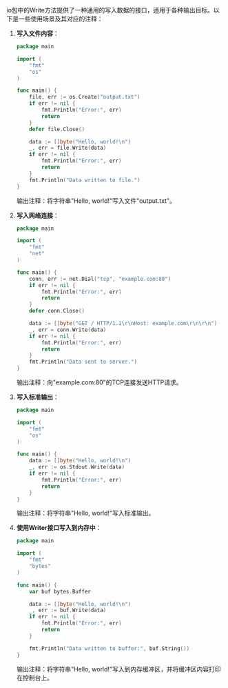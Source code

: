 io包中的Write方法提供了一种通用的写入数据的接口，适用于各种输出目标。以下是一些使用场景及其对应的注释：

1. **写入文件内容**：
   ```go
   package main

   import (
       "fmt"
       "os"
   )

   func main() {
       file, err := os.Create("output.txt")
       if err != nil {
           fmt.Println("Error:", err)
           return
       }
       defer file.Close()

       data := []byte("Hello, world!\n")
       _, err = file.Write(data)
       if err != nil {
           fmt.Println("Error:", err)
           return
       }
       fmt.Println("Data written to file.")
   }
   ```
   输出注释：将字符串"Hello, world!"写入文件"output.txt"。

2. **写入网络连接**：
   ```go
   package main

   import (
       "fmt"
       "net"
   )

   func main() {
       conn, err := net.Dial("tcp", "example.com:80")
       if err != nil {
           fmt.Println("Error:", err)
           return
       }
       defer conn.Close()

       data := []byte("GET / HTTP/1.1\r\nHost: example.com\r\n\r\n")
       _, err = conn.Write(data)
       if err != nil {
           fmt.Println("Error:", err)
           return
       }
       fmt.Println("Data sent to server.")
   }
   ```
   输出注释：向"example.com:80"的TCP连接发送HTTP请求。

3. **写入标准输出**：
   ```go
   package main

   import (
       "fmt"
       "os"
   )

   func main() {
       data := []byte("Hello, world!\n")
       _, err := os.Stdout.Write(data)
       if err != nil {
           fmt.Println("Error:", err)
           return
       }
   }
   ```
   输出注释：将字符串"Hello, world!"写入标准输出。

4. **使用Writer接口写入到内存中**：
   ```go
   package main

   import (
       "fmt"
       "bytes"
   )

   func main() {
       var buf bytes.Buffer

       data := []byte("Hello, world!\n")
       _, err := buf.Write(data)
       if err != nil {
           fmt.Println("Error:", err)
           return
       }

       fmt.Println("Data written to buffer:", buf.String())
   }
   ```
   输出注释：将字符串"Hello, world!"写入到内存缓冲区，并将缓冲区内容打印在控制台上。
